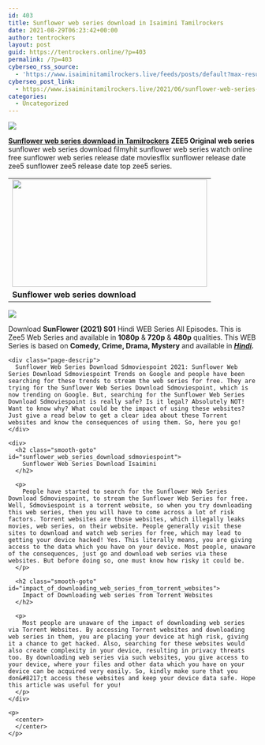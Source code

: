 ```yaml
---
id: 403
title: Sunflower web series download in Isaimini Tamilrockers
date: 2021-08-29T06:23:42+00:00
author: tentrockers
layout: post
guid: https://tentrockers.online/?p=403
permalink: /?p=403
cyberseo_rss_source:
  - 'https://www.isaiminitamilrockers.live/feeds/posts/default?max-results=150&start-index=1'
cyberseo_post_link:
  - https://www.isaiminitamilrockers.live/2021/06/sunflower-web-series-download-in.html
categories:
  - Uncategorized
---
```

<div class="media_block">
  <img src="https://1.bp.blogspot.com/-JPPTBHLw4Q0/YMNx_A12jYI/AAAAAAAAA2I/NB8jXI0LlCMirrnna6c42n-Y7_lKiZ5MQCLcBGAsYHQ/s72-w395-h217-c/sunflower.JPG" class="media_thumbnail" />
</div>

<meta content="Sunflower web series download in Tamilrockers ZEE5 Original web series sunflower web series download filmyhit sunflower web series watch o..." name="twitter:description" />

  


<center>
</center>

**[Sunflower web series download in Tamilrockers](https://www.tamilrockers.co.nz/sunflower-web-series-download-in-tamilrockers/)** **ZEE5 Original web series** sunflower web series download filmyhit sunflower web series watch online free sunflower web series release date moviesflix sunflower release date zee5 sunflower zee5 release date top zee5 series.

<table align="center" cellpadding="0" cellspacing="0" class="tr-caption-container">
  <tr>
    <td>
      <a href="https://1.bp.blogspot.com/-JPPTBHLw4Q0/YMNx_A12jYI/AAAAAAAAA2I/NB8jXI0LlCMirrnna6c42n-Y7_lKiZ5MQCLcBGAsYHQ/s801/sunflower.JPG"><img loading="lazy" border="0" data-original-height="440" data-original-width="801" height="217" src="https://1.bp.blogspot.com/-JPPTBHLw4Q0/YMNx_A12jYI/AAAAAAAAA2I/NB8jXI0LlCMirrnna6c42n-Y7_lKiZ5MQCLcBGAsYHQ/w395-h217/sunflower.JPG" width="395" /></a>
    </td>
  </tr>
  
  <tr>
    <td class="tr-caption">
      <strong>Sunflower web series download&nbsp;</strong>
    </td>
  </tr>
</table>



<div class="separator">
  <div class="separator">
    <a href="https://www.tamilrockers.co.nz/sunflower-web-series-download-in-tamilrockers/"><img border="0" data-original-height="250" data-original-width="300" src="https://1.bp.blogspot.com/-iXXbFOEOqQ0/YMR1nJw3kYI/AAAAAAAAA2g/B59NpuwQqpEkWWqIHW-tFI3tffMOtfGwwCLcBGAsYHQ/s0/e854879156f0849f3d27a89db88ed039.png" /></a>
  </div>
  
  <p>
    <span>Download&nbsp;</span><strong>SunFlower (2021) S01</strong><span>&nbsp;Hindi WEB Series All Episodes. This is Zee5 Web Series and available in&nbsp;</span><strong>1080p</strong><span>&nbsp;&&nbsp;</span><strong>720p</strong><span>&nbsp;&&nbsp;</span><strong>480p</strong><span>&nbsp;qualities. This WEB Series is based on&nbsp;</span><strong>Comedy, Crime, Drama, Mystery</strong><span>&nbsp;and available in&nbsp;</span><strong><em><a href="https://www.tamilrockers.co.nz/category/hindi-movies/">Hindi</a>.</em></strong></div> 
    
    <div class="page-descrip">
      Sunflower Web Series Download Sdmoviespoint 2021: Sunflower Web Series Download Sdmoviespoint Trends on Google and people have been searching for these trends to stream the web series for free. They are trying for the Sunflower Web Series Download Sdmoviespoint, which is now trending on Google. But, searching for the Sunflower Web Series Download Sdmoviespoint is really safe? Is it legal? Absolutely NOT! Want to know why? What could be the impact of using these websites? Just give a read below to get a clear idea about these Torrent websites and know the consequences of using them. So, here you go!
    </div>
    
    <div>
      <h2 class="smooth-goto" id="sunflower_web_series_download_sdmoviespoint">
        Sunflower Web Series Download Isaimini
      </h2>
      
      <p>
        People have started to search for the Sunflower Web Series Download Sdmoviespoint, to stream the Sunflower Web Series for free. Well, Sdmoviespoint is a torrent website, so when you try downloading this web series, then you will have to come across a lot of risk factors. Torrent websites are those websites, which illegally leaks movies, web series, on their website. People generally visit these sites to download and watch web series for free, which may lead to getting your device hacked! Yes. This literally means, you are giving access to the data which you have on your device. Most people, unaware of the consequences, just go and download web series via these websites. But before doing so, one must know how risky it could be.
      </p>
      
      <h2 class="smooth-goto" id="impact_of_downloading_web_series_from_torrent_websites">
        Impact of Downloading web series from Torrent Websites
      </h2>
      
      <p>
        Most people are unaware of the impact of downloading web series via Torrent Websites. By accessing Torrent websites and downloading web series in them, you are placing your device at high risk, giving it a chance to get hacked. Also, searching for these websites would also create complexity in your device, resulting in privacy threats too. By downloading web series via such websites, you give access to your device, where your files and other data which you have on your device can be acquired very easily. So, kindly make sure that you don&#8217;t access these websites and keep your device data safe. Hope this article was useful for you!
      </p>
    </div>
    
    <p>
      <center>
      </center>
    </p>